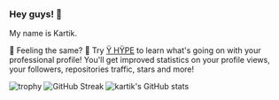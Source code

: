 ### Hey guys! 👋

<!--
**Kartik** is a ✨ _special_ ✨ repository because its `README.md` (this file) appears on your GitHub profile.

Here are some ideas to get you started:

- 🔭 I’m currently working on ...
- 🌱 I’m currently learning ...
- 👯 I’m looking to collaborate on ...
- 🤔 I’m looking for help with ...
- 💬 Ask me about ...
- 📫 How to reach me: ...
- 😄 Pronouns: ...
- ⚡ Fun fact: ...
-->

My name is Kartik.

🤔 Feeling the same? 🚀 Try [Ÿ HŸPE] to learn what's going on with your professional profile!
You'll get improved statistics on your profile views, your followers, repositories traffic, stars and more!






[Ÿ HŸPE]: https://yhype.me
[GitHub ]: https://github.com/mkseey
![trophy](https://github-profile-trophy.vercel.app/?username=mkseey)
![GitHub Streak](https://github-readme-streak-stats.herokuapp.com/?user=mkseey)
![kartik's GitHub stats](https://github-readme-stats.vercel.app/api?username=mkseey&show_icons=true&theme=transparent)
